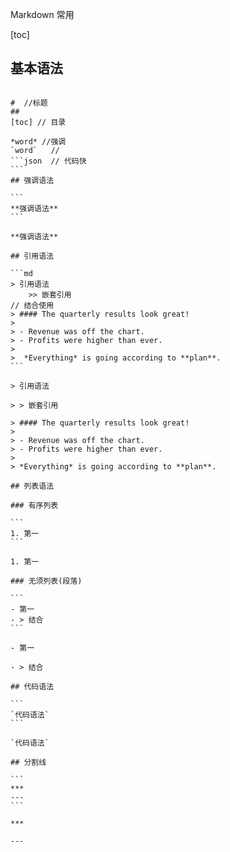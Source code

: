 

Markdown 常用

[toc]

## 基本语法

````shell

#  //标题
##
[toc] // 目录

*word* //强调
`word`   // 
​```json  // 代码快
```
## 强调语法

```
**强调语法**
```

**强调语法**

## 引用语法

```md
> 引用语法
	>> 嵌套引用
// 结合使用	
> #### The quarterly results look great!
>
> - Revenue was off the chart.
> - Profits were higher than ever.
>
>  *Everything* is going according to **plan**.
```

> 引用语法

> > 嵌套引用

> #### The quarterly results look great!
>
> - Revenue was off the chart.
> - Profits were higher than ever.
>
> *Everything* is going according to **plan**.

## 列表语法

### 有序列表

```
1. 第一
```

1. 第一

### 无须列表(段落)

```
- 第一
- > 结合
```

- 第一

- > 结合

## 代码语法

```
`代码语法`
```

`代码语法`

## 分割线

```
***
---
```

***

---

